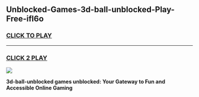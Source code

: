 
## Unblocked-Games-3d-ball-unblocked-Play-Free-ifl6o
<h3>
<a href="https://premium76.site?title=3d-ball-unblocked&ref=21A">CLICK TO PLAY</a></h3>
<hr>

<h3>
<a href="https://premium76.site?title=3d-ball-unblocked&ref=21A">CLICK 2 PLAY</a>
  
</h3>

<a href="https://premium76.site?title=3d-ball-unblocked&ref=21A"><img src="https://clearcache.store/games.png"></a>


**3d-ball-unblocked games unblocked: Your Gateway to Fun and Accessible Online Gaming**
